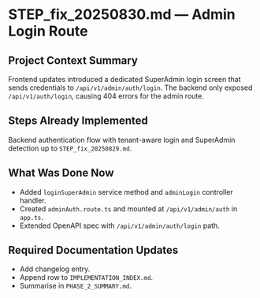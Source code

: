 # STEP_fix_20250830.md — Admin Login Route

## Project Context Summary
Frontend updates introduced a dedicated SuperAdmin login screen that sends credentials to `/api/v1/admin/auth/login`. The backend only exposed `/api/v1/auth/login`, causing 404 errors for the admin route.

## Steps Already Implemented
Backend authentication flow with tenant-aware login and SuperAdmin detection up to `STEP_fix_20250829.md`.

## What Was Done Now
- Added `loginSuperAdmin` service method and `adminLogin` controller handler.
- Created `adminAuth.route.ts` and mounted at `/api/v1/admin/auth` in `app.ts`.
- Extended OpenAPI spec with `/api/v1/admin/auth/login` path.

## Required Documentation Updates
- Add changelog entry.
- Append row to `IMPLEMENTATION_INDEX.md`.
- Summarise in `PHASE_2_SUMMARY.md`.
